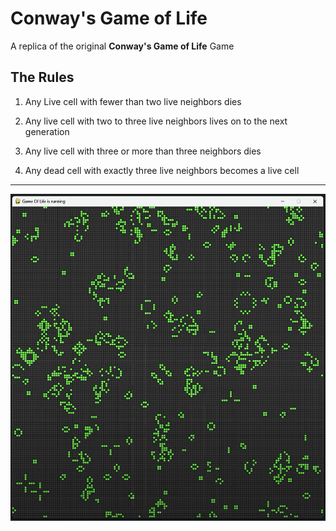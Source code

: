 # Conway's Game of Life

A replica of the original **Conway's Game of Life** Game


## The Rules

1. Any Live cell with fewer than two live neighbors dies

2. Any live cell with two to three live neighbors lives on to the next generation

3. Any live cell with three or more than  three neighbors dies

4. Any dead cell with exactly three live neighbors becomes a live cell

---

![image](Output.png)
